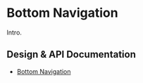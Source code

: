 <!--docs:
title: "Bottom Navigation"
layout: detail
section: components
iconId: bottom_navigation
path: /catalog/bottom-navigation/
-->

# Bottom Navigation

Intro.

## Design & API Documentation

<ul class="icon-list">
  <li class="icon-list-item icon-list-item--spec">
    <a href="https://material.io/guidelines/components/bottom-navigation.html">Bottom Navigation</a>
  </li>
</ul>
